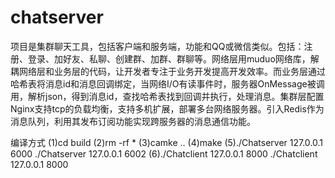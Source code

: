 # chatserver
项目是集群聊天工具，包括客户端和服务端，功能和QQ或微信类似。包括：注册、登录、加好友、私聊、创建群、加群、群聊等。网络层用muduo网络库，解耦网络层和业务层的代码，让开发者专注于业务开发提高开发效率。而业务层通过哈希表将消息id和消息回调绑定，当网络I/O有读事件时，服务器OnMessage被调用，解析json，得到消息id，查找哈希表找到回调并执行，处理消息。集群层配置Nginx支持tcp的负载均衡，支持多机扩展，部署多台网络服务器。引入Redis作为消息队列，利用其发布订阅功能实现跨服务器的消息通信功能。

编译方式
(1)cd build
(2)rm -rf *
(3)camke ..
(4)make
(5)./Chatserver 127.0.0.1 6000 ./Chatserver 127.0.0.1 6002
(6)./Chatclient 127.0.0.1 8000 ./Chatclient 127.0.0.1 8000
